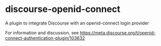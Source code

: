 # discourse-openid-connect

A plugin to integrate Discourse with an openid-connect login provider

For information and discussion, see https://meta.discourse.org/t/openid-connect-authentication-plugin/103632
